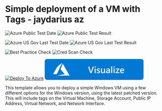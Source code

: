 # Simple deployment of a VM with Tags - jaydarius az

![Azure Public Test Date](https://azurequickstartsservice.blob.core.windows.net/badges/101-vm-tags/PublicLastTestDate.svg)
![Azure Public Test Result](https://azurequickstartsservice.blob.core.windows.net/badges/101-vm-tags/PublicDeployment.svg)

![Azure US Gov Last Test Date](https://azurequickstartsservice.blob.core.windows.net/badges/101-vm-tags/FairfaxLastTestDate.svg)
![Azure US Gov Last Test Result](https://azurequickstartsservice.blob.core.windows.net/badges/101-vm-tags/FairfaxDeployment.svg)

![Best Practice Check](https://azurequickstartsservice.blob.core.windows.net/badges/101-vm-tags/BestPracticeResult.svg)
![Cred Scan Check](https://azurequickstartsservice.blob.core.windows.net/badges/101-vm-tags/CredScanResult.svg)

[![Deploy To Azure](https://raw.githubusercontent.com/jaydarius/azure-quickstart-templates/master/1-CONTRIBUTION-GUIDE/images/deploytoazure.svg?sanitize=true)](https://portal.azure.com/#create/Microsoft.Template/uri/https%3A%2F%2Fraw.githubusercontent.com%2Fjaydarius%2Fazure-quickstart-templates%2Fmaster%2F101-vm-tags%2Fazuredeploy.json)  [![Visualize](https://raw.githubusercontent.com/Azure/azure-quickstart-templates/master/1-CONTRIBUTION-GUIDE/images/visualizebutton.svg?sanitize=true)](http://armviz.io/#/?load=https%3A%2F%2Fraw.githubusercontent.com%2FAzure%2Fazure-quickstart-templates%2Fmaster%2F101-vm-tags%2Fazuredeploy.json)

This template allows you to deploy a simple Windows VM using a few different options for the Windows version, using the latest patched version. This will include tags on the Virtual Machine, Storage Account, Public IP Address, Virtual Network, and Network Interface.


